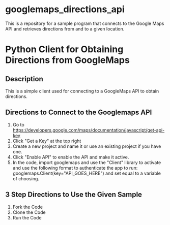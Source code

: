 # googlemaps_directions_api
This is a repository for a sample program that connects to the Google Maps API and retrieves directions from and to a given location. 

Python Client for Obtaining Directions from GoogleMaps
======================================================
## Description
This is a simple client used for connecting to a GoogleMaps API to obtain directions.

## Directions to Connect to the Googlemaps API
1. Go to https://developers.google.com/maps/documentation/javascript/get-api-key
2. Click "Get a Key" at the top right
3. Create a new project and name it or use an existing project if you have one.
4. Click "Enable API" to enable the API and make it active. 
5. In the code, import googlemaps and use the "Client" library to activate and use the following format to authenticate the app to run:
  googlemaps.Client(key="API_GOES_HERE") and set equal to a variable of choosing. 

## 3 Step Directions to Use the Given Sample
1. Fork the Code
2. Clone the Code
3. Run the Code
